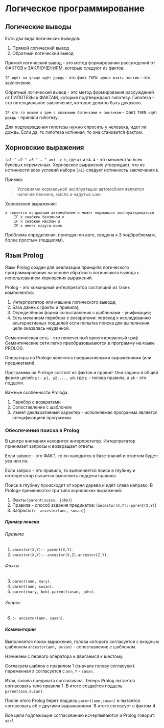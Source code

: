 # Логическое программирование

## Логические выводы

Есть два вида логических выводов:
1. Прямой логический вывод
2. Обратный логический вывод

Прямой логический вывод - это метод формирования рассуждений от ФАКТОВ к ЗАКЛЮЧЕНИЯМ, которые следуют из фактов.

`IF идёт на улице идёт дождь` - это факт.
`THEN нужно взять зонтик`     - это заключение.

Обратный логический вывод - это метод формирования рассуждений от ГИПОТЕЗЫ к ФАКТАМ, которые подтверждают гипотезу.
Гипотеза - это потенциальное заключение, которое должно быть доказано.

`IF кто-то вошел в дом с влажными ботинками и зонтиком` - факт. 
`THEN идёт дождь` - приняли гипотезу.

Для подтверждения гипотезы нужно спросить у человека, идет ли дождь.
Если да, то гипотеза истинная, то она становится фактом.

## Хорновские выражения 
`(a1 ^ a2 ^ a3 ^ … ^ an) -> b`, где `ai` и `bA`. `А` - это множество всех булевых переменных. Хорновское выражение утверждает, что из истинности всех условий набора `{ai}` следует истинность заключения `b`.

Пример:
> Условиями нормальной эксплуатации автомобиля является наличие бензина, масла и надутых шин

Хорновское выражение:

```
х является исправным автомобилем и может нормально эксплуатироваться
    IF x снабжен бензином и
    IF х снабжен маслом и
    IF х имеет надуты шины
```

Проблема определения, пригоден ли авто, сведена к 3 подброблемам, более простым (подцелям).

## Язык Prolog

Язык Prolog создан для реализации принципа логического программирования на основе обратного логического вывода с использованием хорновских выражений.

Prolog - это командный интерпретатор состоящий из таких компонентов:
1. Интерпретатор или машина логического вывода;
2. База данных (факты и правила);
3. Определённая форма сопоставления с шаблонами - унификация;
4. Есть механизм перебора с возвратами: переход к исследованию альтернативных подцелей если попытка поиска для выполнения цели оказалась неудачной.

Семантическая сеть - это помеченный ориентированный граф. Семантические сети легко преобразовываются в программу на языке PROLOG.

Операторы на Prologе являются предикативными выражениями (или предикатами).

Программы на Prologе состоят из фактов и правил! Они заданы в общей форме целей: `p:- p1, p2,..., pN`, где `p` - голова правила, а `pk` - это подцели.

Важные особенности Prologа:
1. Перебор с возвратами
2. Сопоставление с шаблоном
3. Имеет декларативный характер - исполняемая программа является спецификацией программы.

### Обеспечения поиска в Prolog

В центре внимания находится интерпретатор. Интерпретатор принимает запросы и возвращает ответы.

Если запрос - это ФАКТ, то он находится в базе знаний и ответом будет: *yes* или *no*.

Если запрос - это правило, то выполняется поиск в глубину и интепретатор пытается выполнить подцели правила.

Поиск в глубину происходит от корня дерева и идёт слева направо.
В Prologе применяются три типа хорновских выражений:
1. Факты (`parent(susan, john)`)
2. Правила - способ задания предикатов: (`ancestor(X,Y):-parent(X,Y)`)
3. Запросы (`:- ancestor(ann, susan)`)

##### Пример поиска

###### Правила

1. `ancestor(X,Y):- parent(X,Y)`.
2. `ancestor(X,Y):- ancestor(X,Z),ancestor(Z,Y)`.

###### Факты

3. `parent(ann, mary)`.
4. `parent(ann, susan)`.
5. `parent(mary, bob)`.
`parent(susan, john)`.

######  Запрос

6. `:- ancestor(ann, susan)`.

##### Комментарии

Выполняется поиск выражения, голова которого согласуется с входным шаблоном `ancestor(ann, susan)` - сопоставление с шаблоном.

Начинаем с первого оператора и двигаемся к шестому.

Согласуем шаблон с правилом 1 (сначала голову согласуем): переменная `X` согласуется с `ann`, `Y` - `susan`.

Итак, голова предиката согласована. Теперь Prolog пытается согласовать тело правила 1. В итоге создаётся подцель `parent(ann,susan)`.

После этого Prolog берет подцель `parent(ann,susan)` и пытается согласовать её с другими выражаниеми. В итоге согласует с фактом 4.

Все цели подлежащие согласованию исчерпываются и Prolog говорит: `yes`!
